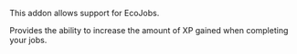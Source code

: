 This addon allows support for EcoJobs.

Provides the ability to increase the amount of XP gained when completing your jobs.
